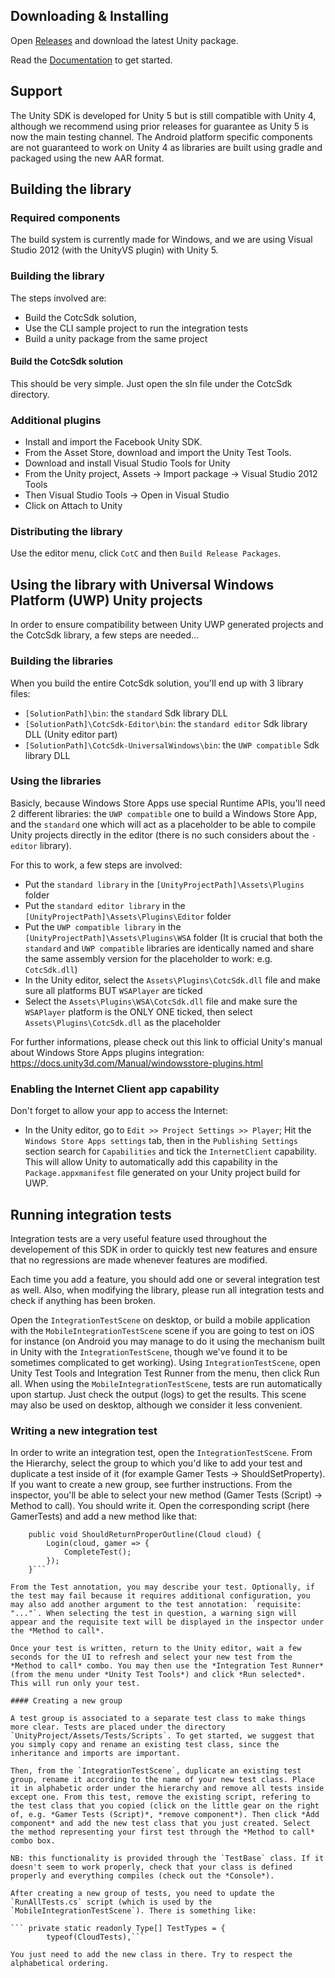 ## Downloading & Installing

Open [Releases](https://github.com/xtralifecloud/unity-sdk/releases) and download the latest Unity package.

Read the [Documentation](http://xtralifecloud.github.io/unity-sdk/) to get started.

## Support

The Unity SDK is developed for Unity 5 but is still compatible with Unity 4, although we recommend using prior releases for guarantee as Unity 5 is now the main testing channel. The Android platform specific components are not guaranteed to work on Unity 4 as libraries are built using gradle and packaged using the new AAR format.

## Building the library

### Required components

The build system is currently made for Windows, and we are using Visual Studio 2012 (with the UnityVS plugin) with Unity 5.

### Building the library

The steps involved are:
- Build the CotcSdk solution,
- Use the CLI sample project to run the integration tests
- Build a unity package from the same project

#### Build the CotcSdk solution

This should be very simple. Just open the sln file under the CotcSdk directory.

### Additional plugins

- Install and import the Facebook Unity SDK.
- From the Asset Store, download and import the Unity Test Tools.
- Download and install Visual Studio Tools for Unity
- From the Unity project, Assets -> Import package -> Visual Studio 2012 Tools
- Then Visual Studio Tools -> Open in Visual Studio
- Click on Attach to Unity

### Distributing the library

Use the editor menu, click `CotC` and then `Build Release Packages`.

## Using the library with Universal Windows Platform (UWP) Unity projects

In order to ensure compatibility between Unity UWP generated projects and the CotcSdk library, a few steps are needed...

### Building the libraries

When you build the entire CotcSdk solution, you'll end up with 3 library files:
- `[SolutionPath]\bin`: the `standard` Sdk library DLL
- `[SolutionPath]\CotcSdk-Editor\bin`: the `standard editor` Sdk library DLL (Unity editor part)
- `[SolutionPath]\CotcSdk-UniversalWindows\bin`: the `UWP compatible` Sdk library DLL

### Using the libraries

Basicly, because Windows Store Apps use special Runtime APIs, you'll need 2 different libraries: the `UWP compatible` one to build a Windows Store App, and the `standard` one which will act as a placeholder to be able to compile Unity projects directly in the editor (there is no such considers about the `-editor` library).

For this to work, a few steps are involved:
- Put the `standard library` in the `[UnityProjectPath]\Assets\Plugins` folder
- Put the `standard editor library` in the `[UnityProjectPath]\Assets\Plugins\Editor` folder
- Put the `UWP compatible library` in the `[UnityProjectPath]\Assets\Plugins\WSA` folder
(It is crucial that both the `standard` and `UWP compatible` libraries are identically named and share the same assembly version for the placeholder to work: e.g. `CotcSdk.dll`)
- In the Unity editor, select the `Assets\Plugins\CotcSdk.dll` file and make sure all platforms BUT `WSAPlayer` are ticked
- Select the `Assets\Plugins\WSA\CotcSdk.dll` file and make sure the `WSAPlayer` platform is the ONLY ONE ticked, then select `Assets\Plugins\CotcSdk.dll` as the placeholder

For further informations, please check out this link to official Unity's manual about Windows Store Apps plugins integration: https://docs.unity3d.com/Manual/windowsstore-plugins.html

### Enabling the Internet Client app capability

Don't forget to allow your app to access the Internet:
- In the Unity editor, go to `Edit >> Project Settings >> Player`; Hit the `Windows Store Apps settings` tab, then in the `Publishing Settings` section search for `Capabilities` and tick the `InternetClient` capability. This will allow Unity to automatically add this capability in the `Package.appxmanifest` file generated on your Unity project build for UWP.

## Running integration tests

Integration tests are a very useful feature used throughout the developement of this SDK in order to quickly test new features and ensure that no regressions are made whenever features are modified.

Each time you add a feature, you should add one or several integration test as well. Also, when modifying the library, please run all integration tests and check if anything has been broken.

Open the `IntegrationTestScene` on desktop, or build a mobile application with the `MobileIntegrationTestScene` scene if you are going to test on iOS for instance (on Android you may manage to do it using the mechanism built in Unity with the `IntegrationTestScene`, though we've found it to be sometimes complicated to get working). Using `IntegrationTestScene`, open Unity Test Tools and Integration Test Runner from the menu, then click Run all. When using the `MobileIntegrationTestScene`, tests are run automatically upon startup. Just check the output (logs) to get the results. This scene may also be used on desktop, although we consider it less convenient.

### Writing a new integration test

In order to write an integration test, open the `IntegrationTestScene`. From the Hierarchy, select the group to which you'd like to add your test and duplicate a test inside of it (for example Gamer Tests -> ShouldSetProperty). If you want to create a new group, see further instructions. From the inspector, you'll be able to select your new method (Gamer Tests (Script) -> Method to call). You should write it. Open the corresponding script (here GamerTests) and add a new method like that:

```	[Test("Tests the outline functionality")]
	public void ShouldReturnProperOutline(Cloud cloud) {
		Login(cloud, gamer => {
			CompleteTest();
		});
	}```

From the Test annotation, you may describe your test. Optionally, if the test may fail because it requires additional configuration, you may also add another argument to the test annotation: `requisite: "..."`. When selecting the test in question, a warning sign will appear and the requisite text will be displayed in the inspector under the *Method to call*.

Once your test is written, return to the Unity editor, wait a few seconds for the UI to refresh and select your new test from the *Method to call* combo. You may then use the *Integration Test Runner* (from the menu under *Unity Test Tools*) and click *Run selected*. This will run only your test.

#### Creating a new group

A test group is associated to a separate test class to make things more clear. Tests are placed under the directory `UnityProject/Assets/Tests/Scripts`. To get started, we suggest that you simply copy and rename an existing test class, since the inheritance and imports are important.

Then, from the `IntegrationTestScene`, duplicate an existing test group, rename it according to the name of your new test class. Place it in alphabetic order under the hierarchy and remove all tests inside except one. From this test, remove the existing script, refering to the test class that you copied (click on the little gear on the right of, e.g. *Gamer Tests (Script)*, *remove component*). Then click *Add component* and add the new test class that you just created. Select the method representing your first test through the *Method to call* combo box.

NB: this functionality is provided through the `TestBase` class. If it doesn't seem to work properly, check that your class is defined properly and everything compiles (check out the *Console*).

After creating a new group of tests, you need to update the `RunAllTests.cs` script (which is used by the `MobileIntegrationTestScene`). There is something like:

```	private static readonly Type[] TestTypes = {
		typeof(CloudTests),```

You just need to add the new class in there. Try to respect the alphabetical ordering.
